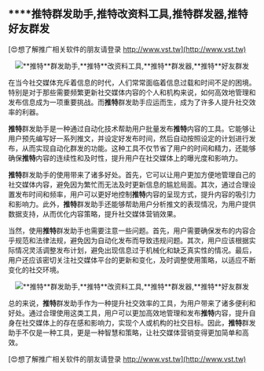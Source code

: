 ## ****推特**群发助手,**推特**改资料工具,**推特**群发器,**推特**好友群发**

[😍想了解推广相关软件的朋友请登录 http://www.vst.tw](http://www.vst.tw)

 <center><img src="https://vst.tw/MP4/tuiguang/png/5.png" alt="**推特**群发助手,**推特**改资料工具,**推特**群发器,**推特**好友群发"></center>

在当今社交媒体充斥着信息的时代，人们常常面临着信息过载和时间不足的困境。特别是对于那些需要频繁更新社交媒体内容的个人和机构来说，如何高效地管理和发布信息成为一项重要挑战。而**推特**群发助手应运而生，成为了许多人提升社交效率的利器。

**推特**群发助手是一种通过自动化技术帮助用户批量发布**推特**内容的工具。它能够让用户预先编写好一系列推文，并设定好发布时间，然后自动按照设定的计划进行发布，从而实现自动化群发的功能。这种工具不仅节省了用户的时间和精力，还能够确保**推特**内容的连续性和及时性，提升用户在社交媒体上的曝光度和影响力。

**推特**群发助手的使用带来了诸多好处。首先，它可以让用户更加方便地管理自己的社交媒体内容，避免因为繁忙而无法及时更新信息的尴尬局面。其次，通过合理设置发布时间和频率，用户可以更好地控制**推特**内容的呈现方式，提升内容的吸引力和影响力。此外，**推特**群发助手还能够帮助用户分析推文的表现情况，为用户提供数据支持，从而优化内容策略，提升社交媒体营销效果。

当然，使用**推特**群发助手也需要注意一些问题。首先，用户需要确保发布的内容合乎规范和法律法规，避免因为自动化发布而导致违规问题。其次，用户应该根据实际情况灵活调整发布计划，避免出现信息过于机械化和缺乏真实性的情况。最后，用户还应该密切关注社交媒体平台的更新和变化，及时调整使用策略，以适应不断变化的社交环境。

 <center><img src="https://vst.tw/MP4/tuiguang/png/6.png" alt="**推特**群发助手,**推特**改资料工具,**推特**群发器,**推特**好友群发"></center>

总的来说，**推特**群发助手作为一种提升社交效率的工具，为用户带来了诸多便利和好处。通过合理使用这类工具，用户可以更加高效地管理和发布**推特**内容，提升自身在社交媒体上的存在感和影响力，实现个人或机构的社交目标。因此，**推特**群发助手不仅是一种工具，更是一种智慧和策略，让社交媒体营销变得更加简单和高效。

[😍想了解推广相关软件的朋友请登录 http://www.vst.tw](http://www.vst.tw)



